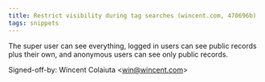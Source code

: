 ```yaml
---
title: Restrict visibility during tag searches (wincent.com, 470696b)
tags: snippets
---
```


The super user can see everything, logged in users can see public records plus their own, and anonymous users can see only public records.

Signed-off-by: Wincent Colaiuta &lt;win@wincent.com&gt;
